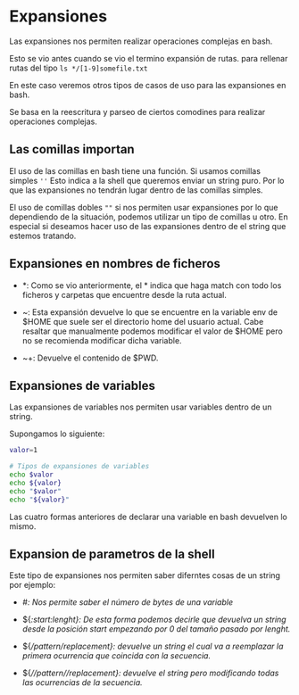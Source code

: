 # Expansiones

Las expansiones nos permiten realizar operaciones complejas en bash.

Esto se vio antes cuando se vio el termino expansión de rutas. para rellenar rutas del tipo `ls */[1-9]somefile.txt`

En este caso veremos otros tipos de casos de uso para las expansiones en bash.

Se basa en la reescritura y parseo de ciertos comodines para realizar operaciones complejas.

## Las comillas importan

El uso de las comillas en bash tiene una función. Si usamos comillas simples `''` Esto indica a la shell que queremos enviar un string puro. Por lo que las expansiones no tendrán lugar dentro de las comillas simples.

El uso de comillas dobles `""` si nos permiten usar expansiones por lo que dependiendo de la situación, podemos utilizar un tipo de comillas u otro. En especial si deseamos hacer uso de las expansiones dentro de el string que estemos tratando.

## Expansiones en nombres de ficheros

- \*: Como se vio anteriormente, el * indica que haga match con todo los ficheros y carpetas que encuentre desde la ruta actual.

- ~: Esta expansión devuelve lo que se encuentre en la variable env de $HOME que suele ser el directorio home del usuario actual. Cabe resaltar que manualmente podemos modificar el valor de $HOME pero no se recomienda modificar dicha variable.

- ~+: Devuelve el contenido de $PWD.

## Expansiones de variables

Las expansiones de variables nos permiten usar variables dentro de un string. 

Supongamos lo siguiente:

```bash
valor=1

# Tipos de expansiones de variables
echo $valor
echo ${valor}
echo "$valor"
echo "${valor}"
```

Las cuatro formas anteriores de declarar una variable en bash devuelven lo mismo.

## Expansion de parametros de la shell

Este tipo de expansiones nos permiten saber diferntes cosas de un string por ejemplo:

- \#<var>: Nos permite saber el número de bytes de una variable

- ${<var>:start:lenght}: De esta forma podemos decirle que devuelva un string desde la posición start empezando por 0 del tamaño pasado por lenght.

- ${<var>/pattern/replacement}: devuelve un string el cual va a reemplazar la primera ocurrencia que coincida con la secuencia.

- ${<var>//pattern//replacement}: devuelve el string pero modificando todas las ocurrencias de la secuencia.


